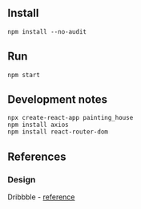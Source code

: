 ## Install
`npm install --no-audit`
## Run
`npm start`
## Development notes
```
npx create-react-app painting_house
npm install axios
npm install react-router-dom
```
## References
### Design
Dribbble - [reference](frontend/reference.png)